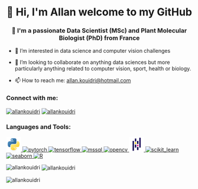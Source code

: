
<h1 align="center">👋 Hi, I'm Allan welcome to my GitHub</h1>
<h3 align="center">🌱 I'm a passionate Data Scientist (MSc) and Plant Molecular Biologist (PhD) from France </h3>

- 🔭 I’m interested in data science and computer vision challenges

- 👀 I’m looking to collaborate on anything data sciences but more particularly anything related to computer vision, sport, health or biology.

- 📫 How to reach me: [allan.kouidri@hotmail.com](allan.kouidri@hotmail.com) 


<h3 align="left">Connect with me:</h3>
<p align="left">
<a href="https://twitter.com/allankouidri" target="blank"><img align="center" src="https://raw.githubusercontent.com/rahuldkjain/github-profile-readme-generator/master/src/images/icons/Social/twitter.svg" alt="allankouidri" height="30" width="40" /></a>
<a href="https://linkedin.com/in/allankouidri" target="blank"><img align="center" src="https://raw.githubusercontent.com/rahuldkjain/github-profile-readme-generator/master/src/images/icons/Social/linked-in-alt.svg" alt="allankouidri" height="30" width="40" /></a>
</p>

<h3 align="left">Languages and Tools:</h3>
<p align="left"> <a href="https://www.python.org" target="_blank" rel="noreferrer"> <img src="https://raw.githubusercontent.com/devicons/devicon/master/icons/python/python-original.svg" alt="python" width="40" height="40"/> </a> <a href="https://pytorch.org/" target="_blank" rel="noreferrer"> <img src="https://www.vectorlogo.zone/logos/pytorch/pytorch-icon.svg" alt="pytorch" width="40" height="40"/> <a href="https://www.tensorflow.org" target="_blank" rel="noreferrer"> <img src="https://www.vectorlogo.zone/logos/tensorflow/tensorflow-icon.svg" alt="tensorflow" width="40" height="40"/> </a><a href="https://www.microsoft.com/en-us/sql-server" target="_blank" rel="noreferrer"> <img src="https://www.svgrepo.com/show/303229/microsoft-sql-server-logo.svg" alt="mssql" width="40" height="40"/> </a> <a href="https://opencv.org/" target="_blank" rel="noreferrer"> <img src="https://www.vectorlogo.zone/logos/opencv/opencv-icon.svg" alt="opencv" width="40" height="40"/> </a> <a href="https://pandas.pydata.org/" target="_blank" rel="noreferrer"> <img src="https://raw.githubusercontent.com/devicons/devicon/2ae2a900d2f041da66e950e4d48052658d850630/icons/pandas/pandas-original.svg" alt="pandas" width="40" height="40"/> </a>  </a> <a href="https://scikit-learn.org/" target="_blank" rel="noreferrer"> <img src="https://upload.wikimedia.org/wikipedia/commons/0/05/Scikit_learn_logo_small.svg" alt="scikit_learn" width="40" height="40"/> </a> <a href="https://seaborn.pydata.org/" target="_blank" rel="noreferrer"> <img src="https://seaborn.pydata.org/_images/logo-mark-lightbg.svg" alt="seaborn" width="40" height="40"/> </a> 
<a href="https://posit.co" target="_blank" rel="noreferrer"> <img src="https://upload.wikimedia.org/wikipedia/commons/thumb/1/1b/R_logo.svg/724px-R_logo.svg.png?20160212050515" alt="R" width="40" height="40"/> </a>

</p>

<p><img align="left" src="https://github-readme-stats-sigma-five.vercel.app/api/top-langs?username=allankouidri&show_icons=true&locale=en&layout=compact" alt="allankouidri" /></p>

<p>&nbsp;<img align="center" src="https://github-readme-stats-sigma-five.vercel.app/api?username=allankouidri&show_icons=true&locale=en" alt="allankouidri" /></p>

<p><img align="center" src="https://github-readme-streak-stats.herokuapp.com/?user=allankouidri&" alt="allankouidri" /></p>

